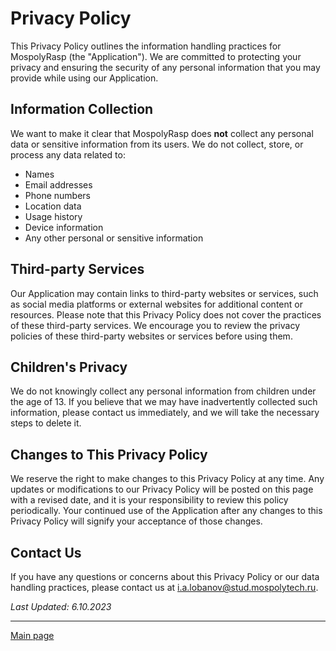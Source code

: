 # Privacy Policy

This Privacy Policy outlines the information handling practices for MospolyRasp (the "Application"). We are committed to protecting your privacy and ensuring the security of any personal information that you may provide while using our Application. 

## Information Collection

We want to make it clear that MospolyRasp does **not** collect any personal data or sensitive information from its users. We do not collect, store, or process any data related to:

- Names
- Email addresses
- Phone numbers
- Location data
- Usage history
- Device information
- Any other personal or sensitive information

## Third-party Services

Our Application may contain links to third-party websites or services, such as social media platforms or external websites for additional content or resources. Please note that this Privacy Policy does not cover the practices of these third-party services. We encourage you to review the privacy policies of these third-party websites or services before using them.

## Children's Privacy

We do not knowingly collect any personal information from children under the age of 13. If you believe that we may have inadvertently collected such information, please contact us immediately, and we will take the necessary steps to delete it.

## Changes to This Privacy Policy

We reserve the right to make changes to this Privacy Policy at any time. Any updates or modifications to our Privacy Policy will be posted on this page with a revised date, and it is your responsibility to review this policy periodically. Your continued use of the Application after any changes to this Privacy Policy will signify your acceptance of those changes.

## Contact Us

If you have any questions or concerns about this Privacy Policy or our data handling practices, please contact us at [i.a.lobanov@stud.mospolytech.ru](mailto:i.a.lobanov@stud.mospolytech.ru).

*Last Updated: 6.10.2023*

---

[Main page](./../README.md)